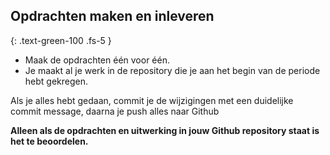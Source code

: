 ## Opdrachten maken en inleveren
{: .text-green-100 .fs-5 }

- Maak de opdrachten één voor één.
- Je maakt al je werk in de repository die je aan het begin van de periode hebt gekregen.

Als je alles hebt gedaan, commit je de wijzigingen met een duidelijke commit message, daarna je push alles naar Github

**Alleen als de opdrachten en uitwerking in jouw Github repository staat is het te beoordelen.**
